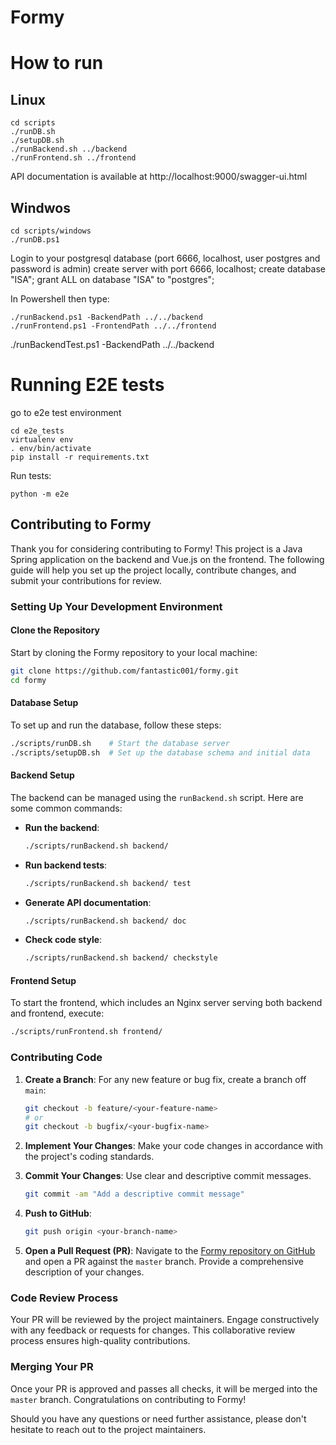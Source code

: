 # Formy

# How to run

## Linux

	cd scripts
	./runDB.sh 
	./setupDB.sh
	./runBackend.sh ../backend
	./runFrontend.sh ../frontend

API documentation is available at http://localhost:9000/swagger-ui.html

## Windwos


	cd scripts/windows
	./runDB.ps1

Login to your postgresql database (port 6666, localhost, user postgres and password is admin)
	create server with port 6666, localhost;
	create database "ISA"; 
	grant ALL on database "ISA" to "postgres";

In Powershell then type:

	./runBackend.ps1 -BackendPath ../../backend
	./runFrontend.ps1 -FrontendPath ../../frontend
./runBackendTest.ps1 -BackendPath ../../backend


# Running E2E tests 

go to e2e test environment

	cd e2e_tests
	virtualenv env 
	. env/bin/activate 
	pip install -r requirements.txt 

Run tests:

	python -m e2e



## Contributing to Formy

Thank you for considering contributing to Formy! This project is a Java Spring application on the backend and Vue.js on the frontend. The following guide will help you set up the project locally, contribute changes, and submit your contributions for review.

### Setting Up Your Development Environment

#### Clone the Repository

Start by cloning the Formy repository to your local machine:

```bash
git clone https://github.com/fantastic001/formy.git
cd formy
```

#### Database Setup

To set up and run the database, follow these steps:

```bash
./scripts/runDB.sh    # Start the database server
./scripts/setupDB.sh  # Set up the database schema and initial data
```

#### Backend Setup

The backend can be managed using the `runBackend.sh` script. Here are some common commands:

- **Run the backend**:
  ```bash
  ./scripts/runBackend.sh backend/
  ```

- **Run backend tests**:
  ```bash
  ./scripts/runBackend.sh backend/ test
  ```

- **Generate API documentation**:
  ```bash
  ./scripts/runBackend.sh backend/ doc
  ```

- **Check code style**:
  ```bash
  ./scripts/runBackend.sh backend/ checkstyle
  ```

#### Frontend Setup

To start the frontend, which includes an Nginx server serving both backend and frontend, execute:

```bash
./scripts/runFrontend.sh frontend/
```

### Contributing Code

1. **Create a Branch**: For any new feature or bug fix, create a branch off `main`:
   ```bash
   git checkout -b feature/<your-feature-name>
   # or
   git checkout -b bugfix/<your-bugfix-name>
   ```

2. **Implement Your Changes**: Make your code changes in accordance with the project's coding standards.

3. **Commit Your Changes**: Use clear and descriptive commit messages.
   ```bash
   git commit -am "Add a descriptive commit message"
   ```

4. **Push to GitHub**:
   ```bash
   git push origin <your-branch-name>
   ```

5. **Open a Pull Request (PR)**: Navigate to the [Formy repository on GitHub](https://github.com/fantastic001/formy) and open a PR against the `master` branch. Provide a comprehensive description of your changes.

### Code Review Process

Your PR will be reviewed by the project maintainers. Engage constructively with any feedback or requests for changes. This collaborative review process ensures high-quality contributions.

### Merging Your PR

Once your PR is approved and passes all checks, it will be merged into the `master` branch. Congratulations on contributing to Formy!

Should you have any questions or need further assistance, please don't hesitate to reach out to the project maintainers.

